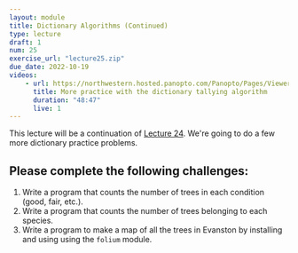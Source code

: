 ```yaml
---
layout: module
title: Dictionary Algorithms (Continued)
type: lecture
draft: 1
num: 25
exercise_url: "lecture25.zip"
due_date: 2022-10-19
videos: 
    - url: https://northwestern.hosted.panopto.com/Panopto/Pages/Viewer.aspx?id=43f066c6-6dd0-49ea-b525-ade8010822bc
      title: More practice with the dictionary tallying algorithm
      duration: "48:47"
      live: 1
---
```


This lecture will be a continuation of [Lecture 24](week09-lecture03). We're going to do a few more dictionary practice problems.

## Please complete the following challenges:
1. Write a program that counts the number of trees in each condition (good, fair, etc.).
2. Write a program that counts the number of trees belonging to each species.
3. Write a program to make a map of all the trees in Evanston by installing and using using the `folium` module.

